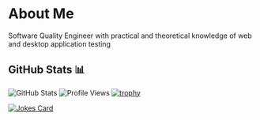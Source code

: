# About Me
Software Quality Engineer with practical and theoretical knowledge of web and desktop application testing

## GitHub Stats 📊
![GitHub Stats](https://github-readme-stats.vercel.app/api?username=Zhirnoff&show_icons=true&theme=transparent)
![Profile Views](https://komarev.com/ghpvc/?username=Zhirnoff)
[![trophy](https://github-profile-trophy.vercel.app/?username=Zhirnoff&theme=onedark)](https://github.com/ryo-ma/github-profile-trophy)
<!-- Случайная шутка про программирование -->
[![Jokes Card](https://readme-jokes.vercel.app/api)](https://github.com/ABSphreak/readme-jokes)
